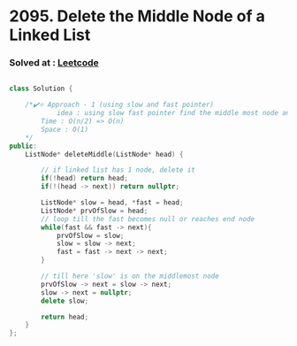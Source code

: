 # 2095. Delete the Middle Node of a Linked List

### Solved at : [Leetcode](https://leetcode.com/problems/delete-the-middle-node-of-a-linked-list/description)

```cpp

class Solution {

    /*✔️⭐ Approach - 1 (using slow and fast pointer)
            idea : using slow fast pointer find the middle most node and then delete it from the linked list
        Time : O(n/2) => O(n)
        Space : O(1)
    */
public:
    ListNode* deleteMiddle(ListNode* head) {

        // if linked list has 1 node, delete it 
        if(!head) return head; 
        if(!(head -> next)) return nullptr;

        ListNode* slow = head, *fast = head;
        ListNode* prvOfSlow = head;
        // loop till the fast becomes null or reaches end node
        while(fast && fast -> next){
            prvOfSlow = slow;
            slow = slow -> next;
            fast = fast -> next -> next;
        }

        // till here 'slow' is on the middlemost node
        prvOfSlow -> next = slow -> next;
        slow -> next = nullptr;
        delete slow;

        return head;
    }
};
```
